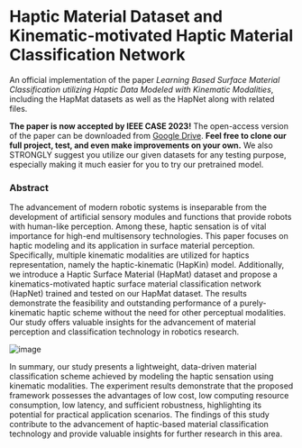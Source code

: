 # Haptic Material Dataset and Kinematic-motivated Haptic Material Classification Network
An official implementation of the paper _Learning Based Surface Material Classification utilizing Haptic Data Modeled with Kinematic Modalities_, including the HapMat datasets as well as the HapNet along with related files. 

**The paper is now accepted by IEEE CASE 2023!** The open-access version of the paper can be downloaded from [Google Drive](https://drive.google.com/file/d/1221HU043OiFagdT_EtBUv9MBsV-KjA7t/view?usp=sharing). **Feel free to clone our full project, test, and even make improvements on your own.** We also STRONGLY suggest you utilize our given datasets for any testing purpose, especially making it much easier for you to try our pretrained model.

### Abstract
The advancement of modern robotic systems is inseparable from the development of artificial sensory modules and functions that provide robots with human-like perception. Among these, haptic sensation is of vital importance for high-end multisensory technologies. This paper focuses on haptic modeling and its application in surface material perception. Specifically, multiple kinematic modalities are utilized for haptics representation, namely the haptic-kinematic (HapKin) model. Additionally, we introduce a Haptic Surface Material (HapMat) dataset and propose a kinematics-motivated haptic surface material classification network (HapNet) trained and tested on our HapMat dataset. The results demonstrate the feasibility and outstanding performance of a purely-kinematic haptic scheme without the need for other perceptual modalities. Our study offers valuable insights for the advancement of material perception and classification technology in robotics research.

![image](https://user-images.githubusercontent.com/20149275/221476275-b997e816-c305-4e3f-896c-ab97ee19cc1a.png)

In summary, our study presents a lightweight, data-driven material classification scheme achieved by modeling the haptic sensation using kinematic modalities. The experiment results demonstrate that the proposed framework possesses the advantages of low cost, low computing resource consumption, low latency, and sufficient robustness, highlighting its potential for practical application scenarios. The findings of this study contribute to the advancement of haptic-based material classification technology and provide valuable insights for further research in this area.

